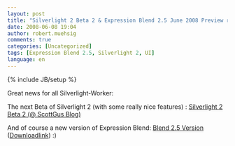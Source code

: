 ```yaml
---
layout: post
title: "Silverlight 2 Beta 2 & Expression Blend 2.5 June 2008 Preview released"
date: 2008-06-08 19:04
author: robert.muehsig
comments: true
categories: [Uncategorized]
tags: [Expression Blend 2.5, Silverlight 2, UI]
language: en
---
```

{% include JB/setup %}
<p>Great news for all Silverlight-Worker:</p>
<p>The next Beta of Silverlight 2 (with some really nice features) : <a href="http://weblogs.asp.net/scottgu/archive/2008/06/06/silverlight-2-beta2-released.aspx">Silverlight 2 Beta 2 (@ ScottGus Blog)</a></p>
<p>And of course a new version of Expression Blend: <a href="http://www.microsoft.com/expression/products/Features.aspx?key=blend2dot5">Blend 2.5 Version</a> (<a href="http://www.microsoft.com/downloads/details.aspx?FamilyId=32A3E916-E681-4955-BC9F-CFBA49273C7C&amp;displaylang=en">Downloadlink</a>) :)</p>
